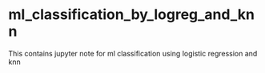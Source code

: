 # ml_classification_by_logreg_and_knn
This contains jupyter note for ml classification using logistic regression and knn
